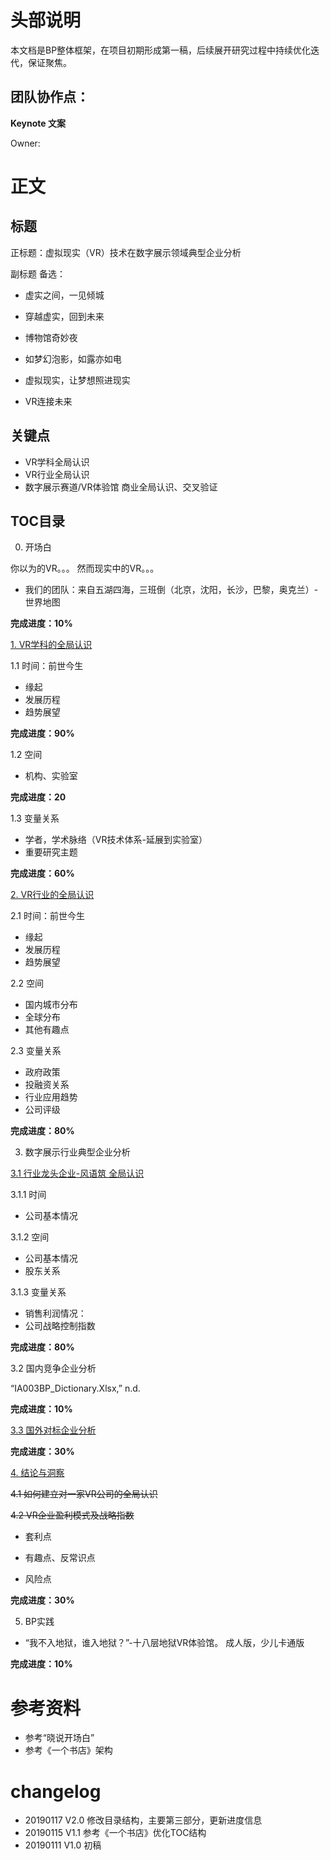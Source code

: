 # 头部说明
本文档是BP整体框架，在项目初期形成第一稿，后续展开研究过程中持续优化迭代，保证聚焦。

## 团队协作点：

**Keynote 文案** 

Owner: 

# 正文



## 标题

正标题：虚拟现实（VR）技术在数字展示领域典型企业分析

副标题 备选：
- 虚实之间，一见倾城

- 穿越虚实，回到未来

- 博物馆奇妙夜

- 如梦幻泡影，如露亦如电

- 虚拟现实，让梦想照进现实

- VR连接未来

## 关键点

- VR学科全局认识
- VR行业全局认识
- 数字展示赛道/VR体验馆 商业全局认识、交叉验证


## TOC目录

0. 开场白

你以为的VR。。。
然而现实中的VR。。。

- 我们的团队：来自五湖四海，三班倒（北京，沈阳，长沙，巴黎，奥克兰）-世界地图

**完成进度：10%**

[1. VR学科的全局认识](https://github.com/kiaorahao/IA003BP/tree/master/Process_Doc/liuyuyang)

1.1 时间：前世今生
- 缘起
- 发展历程
- 趋势展望

**完成进度：90%**

1.2 空间
- 机构、实验室

**完成进度：20**

1.3 变量关系
- 学者，学术脉络（VR技术体系-延展到实验室）
- 重要研究主题

**完成进度：60%**


[2. VR行业的全局认识](https://github.com/kiaorahao/IA003BP/issues/25)

2.1 时间：前世今生
- 缘起
- 发展历程
- 趋势展望

2.2 空间
- 国内城市分布
- 全球分布
- 其他有趣点

2.3 变量关系
- 政府政策
- 投融资关系
- 行业应用趋势
- 公司评级

**完成进度：80%**

3. 数字展示行业典型企业分析

[3.1 行业龙头企业-风语筑 全局认识](https://github.com/kiaorahao/IA003BP/issues/28)

3.1.1 时间

- 公司基本情况

3.1.2 空间

- 公司基本情况
- 股东关系

3.1.3 变量关系

- 销售利润情况：
- 公司战略控制指数

**完成进度：80%**

3.2 国内竞争企业分析

“IA003BP_Dictionary.Xlsx,” n.d.

**完成进度：10%**

[3.3 国外对标企业分析](https://github.com/kiaorahao/IA003BP/issues/28)

**完成进度：30%**


[4. 结论与洞察](https://github.com/kiaorahao/IA003BP/issues/29)

~~4.1 如何建立对一家VR公司的全局认识~~

~~4.2 VR企业盈利模式及战略指数~~

- 套利点

- 有趣点、反常识点

- 风险点

**完成进度：30%**

5. BP实践

- “我不入地狱，谁入地狱？”-十八层地狱VR体验馆。 成人版，少儿卡通版

**完成进度：10%**


# 参考资料
- 参考“晓说开场白”
- 参考《一个书店》架构

# changelog
- 20190117 V2.0 修改目录结构，主要第三部分，更新进度信息
- 20190115 V1.1 参考《一个书店》优化TOC结构
- 20190111 V1.0 初稿


